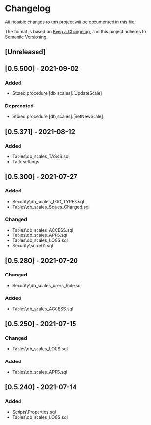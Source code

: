 ﻿# Changelog
All notable changes to this project will be documented in this file.

The format is based on [Keep a Changelog](https://keepachangelog.com/en/1.0.0/),
and this project adheres to [Semantic Versioning](https://semver.org/spec/v2.0.0.html).

## [Unreleased]

## [0.5.500] - 2021-09-02
### Added
- Stored procedure [db_scales].[UpdateScale]
### Deprecated
- Stored procedure [db_scales].[SetNewScale]

## [0.5.371] - 2021-08-12
### Added
- Tables\db_scales_TASKS.sql
- Task settings

## [0.5.300] - 2021-07-27
### Added
- Security\db_scales_LOG_TYPES.sql
- Tables\db_scales_Scales_Changed.sql
### Changed
- Tables\db_scales_ACCESS.sql
- Tables\db_scales_APPS.sql
- Tables\db_scales_LOGS.sql
- Security\scale01.sql

## [0.5.280] - 2021-07-20
### Changed
- Security\db_scales_users_Role.sql
### Added
- Tables\db_scales_ACCESS.sql

## [0.5.250] - 2021-07-15
### Changed
- Tables\db_scales_LOGS.sql
### Added
- Tables\db_scales_APPS.sql

## [0.5.240] - 2021-07-14
### Added
- Scripts\Properties.sql
- Tables\db_scales_LOGS.sql

